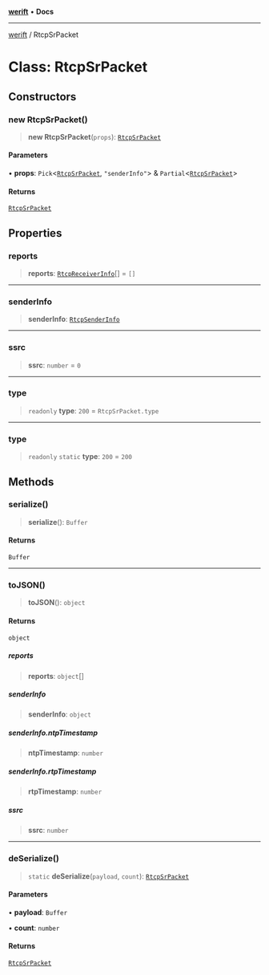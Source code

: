 [**werift**](../README.md) • **Docs**

***

[werift](../globals.md) / RtcpSrPacket

# Class: RtcpSrPacket

## Constructors

### new RtcpSrPacket()

> **new RtcpSrPacket**(`props`): [`RtcpSrPacket`](RtcpSrPacket.md)

#### Parameters

• **props**: `Pick`\<[`RtcpSrPacket`](RtcpSrPacket.md), `"senderInfo"`\> & `Partial`\<[`RtcpSrPacket`](RtcpSrPacket.md)\>

#### Returns

[`RtcpSrPacket`](RtcpSrPacket.md)

## Properties

### reports

> **reports**: [`RtcpReceiverInfo`](RtcpReceiverInfo.md)[] = `[]`

***

### senderInfo

> **senderInfo**: [`RtcpSenderInfo`](RtcpSenderInfo.md)

***

### ssrc

> **ssrc**: `number` = `0`

***

### type

> `readonly` **type**: `200` = `RtcpSrPacket.type`

***

### type

> `readonly` `static` **type**: `200` = `200`

## Methods

### serialize()

> **serialize**(): `Buffer`

#### Returns

`Buffer`

***

### toJSON()

> **toJSON**(): `object`

#### Returns

`object`

##### reports

> **reports**: `object`[]

##### senderInfo

> **senderInfo**: `object`

##### senderInfo.ntpTimestamp

> **ntpTimestamp**: `number`

##### senderInfo.rtpTimestamp

> **rtpTimestamp**: `number`

##### ssrc

> **ssrc**: `number`

***

### deSerialize()

> `static` **deSerialize**(`payload`, `count`): [`RtcpSrPacket`](RtcpSrPacket.md)

#### Parameters

• **payload**: `Buffer`

• **count**: `number`

#### Returns

[`RtcpSrPacket`](RtcpSrPacket.md)

